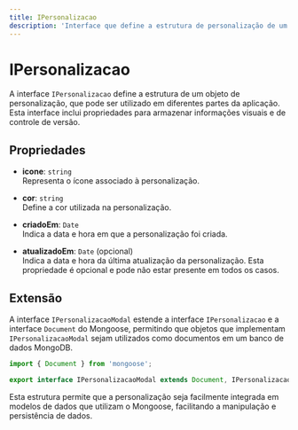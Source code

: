 ```yaml
---
title: IPersonalizacao
description: 'Interface que define a estrutura de personalização de um item, incluindo ícone, cor e timestamps de criação e atualização.'
---
```


# IPersonalizacao

A interface `IPersonalizacao` define a estrutura de um objeto de personalização, que pode ser utilizado em diferentes partes da aplicação. Esta interface inclui propriedades para armazenar informações visuais e de controle de versão.

## Propriedades

- **icone**: `string`  
  Representa o ícone associado à personalização.

- **cor**: `string`  
  Define a cor utilizada na personalização.

- **criadoEm**: `Date`  
  Indica a data e hora em que a personalização foi criada.

- **atualizadoEm**: `Date` (opcional)  
  Indica a data e hora da última atualização da personalização. Esta propriedade é opcional e pode não estar presente em todos os casos.

## Extensão

A interface `IPersonalizacaoModal` estende a interface `IPersonalizacao` e a interface `Document` do Mongoose, permitindo que objetos que implementam `IPersonalizacaoModal` sejam utilizados como documentos em um banco de dados MongoDB.

```typescript
import { Document } from 'mongoose';

export interface IPersonalizacaoModal extends Document, IPersonalizacao { }
``` 

Esta estrutura permite que a personalização seja facilmente integrada em modelos de dados que utilizam o Mongoose, facilitando a manipulação e persistência de dados.